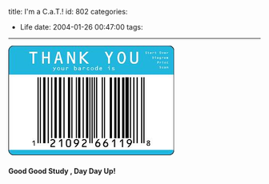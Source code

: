 title: I'm a C.a.T.!
id: 802
categories:
  - Life
date: 2004-01-26 00:47:00
tags:
---
![](/images/2004/01/26_12732.jpg)
#### Good Good Study , Day Day Up!